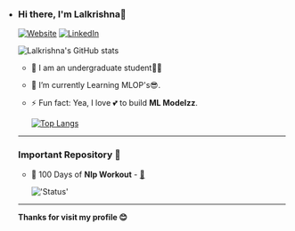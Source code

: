 - ### Hi there, I'm Lalkrishna👋
  [![Website](https://img.shields.io/website?label=lkarjun&style=for-the-badge&url=https%3A%2F%2Fcodestackr.com)](https://www.linkedin.com/in/lkarjun/)
  [![LinkedIn](https://img.shields.io/badge/linkedin-%230077B5.svg?style=for-the-badge&logo=linkedin&logoColor=white)](https://www.linkedin.com/in/lkarjun/)

  ![Lalkrishna's GitHub stats](https://github-readme-stats.vercel.app/api?username=lkarjun&show_icons=true&theme=algolia)

   * 📖 I am an undergraduate student👨‍🎓

  - 🌱 I’m currently Learning MLOP's😎.
  
  - ⚡ Fun fact: Yea, I love 💕 to build **ML Modelzz**.
  
    [![Top Langs](https://github-readme-stats.vercel.app/api/top-langs/?username=lkarjun&langs_count=5&theme=algolia)](https://github.com/anuraghazra/github-readme-stats)
    

  ---

  ### Important Repository 🛑

  * 💾 100 Days of  **Nlp Workout** - [🔗](https://github.com/lkarjun/nlp-workouts)
  
    !['Status'](https://img.shields.io/badge/status-in%20progress-brightgreen?style=for-the-badge)
  ---

  **Thanks for visit my profile 😊**
